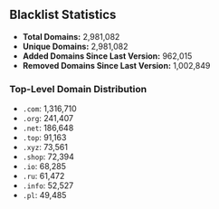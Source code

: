 ## Blacklist Statistics

- **Total Domains:** 2,981,082
- **Unique Domains:** 2,981,082
- **Added Domains Since Last Version:** 962,015
- **Removed Domains Since Last Version:** 1,002,849

### Top-Level Domain Distribution

-  `.com`: 1,316,710
-  `.org`: 241,407
-  `.net`: 186,648
-  `.top`: 91,163
-  `.xyz`: 73,561
-  `.shop`: 72,394
-  `.io`: 68,285
-  `.ru`: 61,472
-  `.info`: 52,527
-  `.pl`: 49,485
